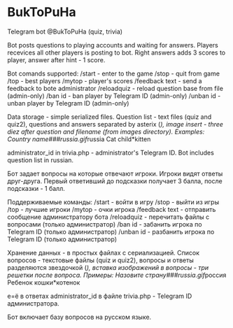# BukToPuHa
Telegram bot @BukToPuHa (quiz, trivia)

Bot posts questions to playing accounts and waiting for answers. Players recevices all other players is posting to bot. Right answers adds 3 scores to player, answer after hint - 1 score.

Bot comands supported:
/start - enter to the game
/stop - quit from game
/top - best players
/mytop - player's scores
/feedback text - send a feedback to bote administrator
/reloadquiz - reload question base from file (admin-only)
/ban id - ban player by Telegram ID (admin-only)
/unban id - unban player by Telegram ID (admin-only)

Data storage - simple serialized files. 
Question list - text files (quiz and quiz2), questions and answers separated by asterix (*), image insert - three diez after question and filename (from images directory). Examples:
Country name###russia.gif*russia
Cat child*kitten

administrator_id in trivia.php - administrator's Telegram ID.
Bot includes question list in russian.

Бот задает вопросы на которые отвечают игроки. Игроки видят ответы друг-друга. Первый ответивший до подсказки получает 3 балла, после подсказки - 1 балл.

Поддерживаемые команды:
/start - войти в игру
/stop - выйти из игры
/top - лучшие игроки
/mytop - очки игрока
/feedback text - отправить сообщение администратору бота
/reloadquiz - перечитать файлы с вопросами (только администратор)
/ban id - забанить игрока по Telegram ID (только администратор)
/unban id - разбанить игрока по Telegram ID (только администратор)

Хранение данных - в простых файлах с сериализацией.
Список вопросов - текстовые файлы (quiz и quiz2), вопросы и ответы разделяются звездочкой (*), вставка изображений в вопросы - три решетки после вопроса. Примеры:
Назовите страну###russia.gif*россия
Ребенок кошки*котенок

е=ё в ответах
administrator_id в файле trivia.php - Telegram ID администратора.

Бот включает базу вопросов на русском языке.
